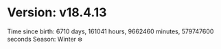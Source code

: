 # Version: v18.4.13
Time since birth: 6710 days, 161041 hours, 9662460 minutes, 579747600 seconds
Season: Winter ❄️

